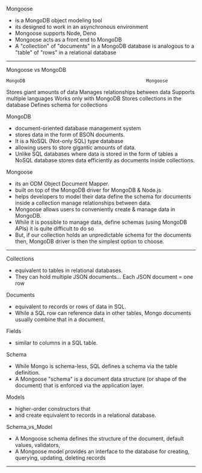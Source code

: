 Mongoose
- is a MongoDB object modeling tool 
- its designed to work in an asynchronous environment
- Mongoose supports Node, Deno
- Mongoose acts as a front end to MongoDB
- A "collection" of "documents" in a MongoDB database 
    is analogous to a "table" of "rows" in a relational database
-------------------------------------------------------------------------

Mongoose vs MongoDB

    MongoDB	                                            Mongoose
Stores giant amounts of data	            Manages relationships between data
Supports multiple languages	                Works only with MongoDB
Stores collections in the database	        Defines schema for collections


MongoDB
- document-oriented database management system 
- stores data in the form of BSON documents. 
- It is a NoSQL (Not-only SQL) type database 
- allowing users to store gigantic amounts of data. 
- Unlike SQL databases where data is stored in the form of tables
    a NoSQL database stores data efficiently as documents inside collections.

Mongoose
- its an ODM Object Document Mapper. 
- built on top of the MongoDB driver for MongoDB & Node.js
- helps developers 
    to model their data
    define the schema for documents inside a collection
    manage relationships between data.
- Mongoose allows users to conveniently create & manage data in MongoDB. 
- While it is possible to manage data, define schemas (using MongoDB APIs) it is quite difficult to do so
- But, if our collection holds an unpredictable schema for the documents
    then, MongoDB driver is then the simplest option to choose.
---------------------------------------------------------------------------------


Collections
- equivalent to tables in relational databases. 
- They can hold multiple JSON documents... Each JSON document = one row

Documents
- equivalent to records or rows of data in SQL. 
- While a SQL row can reference data in other tables, Mongo documents usually combine that in a document.

Fields
- similar to columns in a SQL table.

Schema
- While Mongo is schema-less, SQL defines a schema via the table definition. 
- A Mongoose "schema" is a document data structure (or shape of the document) 
    that is enforced via the application layer.

Models
- higher-order constructors that <take a schema> 
- and create <an instance of a document> equivalent to records in a relational database.

Schema_vs_Model
- A Mongoose schema defines the structure of the document, default values, validators, 
- A Mongoose model provides an interface to the database for creating, querying, updating, deleting records


-----------------------------------------------------------------------------------------------

